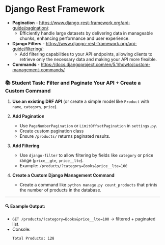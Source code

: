 # Django Rest Framework

- **Pagination** - https://www.django-rest-framework.org/api-guide/pagination/:
  - Efficiently handle large datasets by delivering data in manageable chunks, enhancing performance and user experience.
- **Django Filters** - https://www.django-rest-framework.org/api-guide/filtering/:
  - Add filtering capabilities to your API endpoints, allowing clients to retrieve only the necessary data and making your API more flexible.
- **Commands** - https://docs.djangoproject.com/en/5.1/howto/custom-management-commands/

### 📚 **Student Task: Filter and Paginate Your API + Create a Custom Command**

1. **Use an existing DRF API** (or create a simple model like `Product` with `name`, `category`, `price`).

2. **Add Pagination**  
   - Use `PageNumberPagination` or `LimitOffsetPagination` in `settings.py`.
   - Create custom pagination class
   - Ensure `/products/` returns paginated results.

3. **Add Filtering**  
   - Use `django-filter` to allow filtering by fields like `category` or price range (`price__gte`, `price__lte`).
   - Example: `/products/?category=Books&price__lte=100`

4. **Create a Custom Django Management Command**  
   - Create a command like `python manage.py count_products` that prints the number of products in the database.

---

#### 🔍 Example Output:
- `GET /products/?category=Books&price__lte=100` → filtered + paginated list.
- Console:  
  ```
  Total Products: 128
  ```
